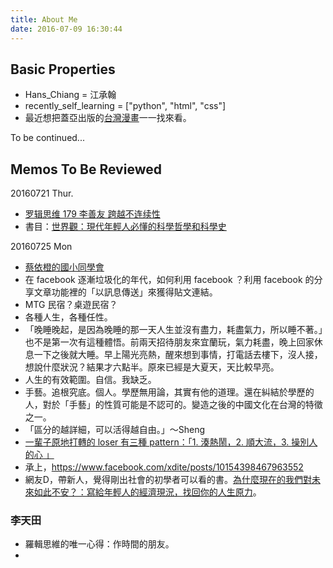 ```yaml
---
title: About Me
date: 2016-07-09 16:30:44
---
```


## Basic Properties

- Hans_Chiang = 江承翰
- recently_self_learning = ["python", "html", "css"]
- 最近想把蓋亞出版的[台灣漫畫](http://www.books.com.tw/web/sys_puballb/books/16/?pubid=gaea)一一找來看。

To be continued...



## Memos To Be Reviewed

20160721 Thur.

- [罗辑思维 179 李善友 跨越不连续性](http://v.youku.com/v_show/id_XMTY1MjM2NjM4NA==.html?from=y1.2-2.4.1)
- 書目：[世界觀：現代年輕人必懂的科學哲學和科學史](http://www.books.com.tw/products/0010680119)


20160725 Mon

- [蔡依橙的國小同學會](https://www.facebook.com/sillyduck.radiology/posts/1260855840591422)
- 在 facebook 逐漸垃圾化的年代，如何利用 facebook ？利用 facebook 的分享文章功能裡的「以訊息傳送」來獲得貼文連結。
- MTG 民宿？桌遊民宿？
- 各種人生，各種任性。
- 「晚睡晚起，是因為晚睡的那一天人生並沒有盡力，耗盡氣力，所以睡不著。」也不是第一次有這種體悟。前兩天招待朋友來宜蘭玩，氣力耗盡，晚上回家休息一下之後就大睡。早上陽光亮熱，醒來想到事情，打電話去樓下，沒人接，想說什麼狀況？結果才六點半。原來已經是大夏天，天比較早亮。
- 人生的有效範圍。自信。我缺乏。
- 手藝。追根究底。個人。學歷無用論，其實有他的道理。還在糾結於學歷的人，對於「手藝」的性質可能是不認可的。變造之後的中國文化在台灣的特徵之一。
- 「區分的越詳細，可以活得越自由。」～Sheng
- [一輩子原地打轉的 loser 有三種 pattern：「1. 湊熱鬧，2. 順大流，3. 操別人的心 」](https://www.facebook.com/xdite/posts/10154397646268552)
- 承上，https://www.facebook.com/xdite/posts/10154398467963552
- 網友D，帶新人，覺得剛出社會的初學者可以看的書。[為什麼現在的我們對未來如此不安？：寫給年輕人的經濟現況，找回你的人生原力](http://www.books.com.tw/products/0010704209)。



### 李天田

- 羅輯思維的唯一心得：作時間的朋友。
-
